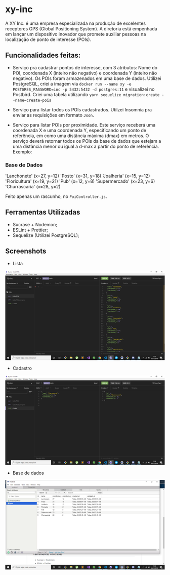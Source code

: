 # xy-inc

A XY Inc. é uma empresa especializada na produção de excelentes receptores GPS (Global
Positioning System). A diretoria está empenhada em lançar um dispositivo inovador que
promete auxiliar pessoas na localização de ponto de interesse (POIs).

## Funcionalidades feitas:

- Serviço pra cadastrar pontos de interesse, com 3 atributos: Nome do POI, coordenada X
(inteiro não negativo) e coordenada Y (inteiro não negativo). Os POIs foram armazenados
em uma base de dados. Utilizei PostgreSQL, criei a imagem via  ```docker run --name xy -e POSTGRES_PASSWORD=inc -p 5432:5432 -d postgres:11``` e visualizei no Postbird. Criei uma tabela utilizando ```yarn sequelize migration:create --name=create-pois```
 
- Serviço para listar todos os POIs cadastrados. Utilzei Insomnia pra enviar as requisições em formato ```Json```.

- Serviço para listar POIs por proximidade. Este serviço receberá uma coordenada X e uma coordenada Y, especificando um ponto de referência, em como uma distância máxima (dmax) em metros. O serviço deverá retornar todos os POIs da base de dados que estejam a uma distância menor ou igual a d-max a partir do ponto de referência. Exemplo:
 ### Base de Dados
'Lanchonete' (x=27, y=12)
'Posto' (x=31, y=18)
'Joalheria' (x=15, y=12)
'Floricultura' (x=19, y=21)
'Pub' (x=12, y=8)
'Supermercado' (x=23, y=6)
'Churrascaria' (x=28, y=2)

Feito apenas um rascunho, no ```PoiController.js```.

## Ferramentas Utilizadas 

- Sucrase + Nodemon;
- ESLint + Prettier;
- Sequelize (Utilizei PostgreSQL);

## Screenshots
 - Lista
 
 ![lista](https://github.com/Alef011/xy-inc/blob/master/insomnia-lista.png)
 
 - Cadastro
 
 ![cadastro](https://github.com/Alef011/xy-inc/blob/master/insomnia-cadastro.png)
 
 - Base de dados
 
 ![basedados](https://github.com/Alef011/xy-inc/blob/master/postbird.png)
